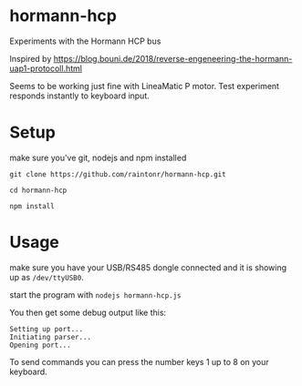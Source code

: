 # hormann-hcp
Experiments with the Hormann HCP bus

Inspired by https://blog.bouni.de/2018/reverse-engeneering-the-hormann-uap1-protocoll.html

Seems to be working just fine with LineaMatic P motor. Test experiment responds instantly to keyboard input.

# Setup

make sure you've git, nodejs and npm installed

```
git clone https://github.com/raintonr/hormann-hcp.git

cd hormann-hcp

npm install
```

# Usage

make sure you have your USB/RS485 dongle connected and it is showing up as `/dev/ttyUSB0`.

start the program with `nodejs hormann-hcp.js`

You then get some debug output like this:

```
Setting up port...
Initiating parser...
Opening port...
```

To send commands you can press the number keys 1 up to 8 on your keyboard.

